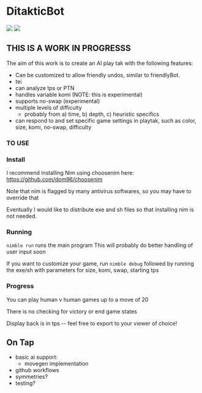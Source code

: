 # DitakticBot #

![](https://img.shields.io/github/license/nqeron/DitakticBot) ![](https://img.shields.io/github/workflow/status/nqeron/DitakticBot/Actions)


## THIS IS A WORK IN PROGRESSS ##

The aim of this work is to create an AI play tak with the following features:
 
 - Can be customized to allow friendly undos, similar to friendlyBot.
 - tei
 - can analyze tps or PTN
 - handles variable komi (NOTE: this is experimental)
 - supports no-swap (experimental)
 - multiple levels of difficulty
    - probably from a) time, b) depth, c) heuristic specifics
 - can respond to and set specific game settings in playtak, such as color, size, komi, no-swap, difficulty

 ### TO USE ###

 ### Install ###

 I recommend installing Nim using choosenim here: https://github.com/dom96/choosenim

 Note that nim is flagged by many antivirus softwares, so you may have to override that

Eventually I would like to distribute exe and sh files so that installing nim is not needed.

### Running ####

`nimble run`
runs the main program
This will probably do better handling of user input soon

If you want to customize your game, run `nimble debug` followed by running the exe/sh with parameters for size, komi, swap, starting tps

### Progress ##

You can play human v human games up to a move of 20

There is no checking for victory or end game states

Display back is in tps -- feel free to export to your viewer of choice!

## On Tap ##

- basic ai support:
    - movegen implementation
- github workflows
- symmetries?
- testing?
